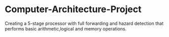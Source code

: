 # Computer-Architecture-Project
Creating a 5-stage processor with full forwarding and hazard detection that performs basic arithmetic,logical and memory operations. 
